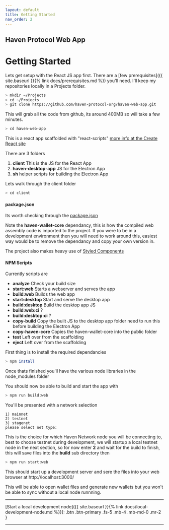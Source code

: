 ```yaml
---
layout: default
title: Getting Started
nav_order: 2
---
```


## Haven Protocol Web App
# Getting Started

Lets get setup with the React JS app first. There are a [few prerequisites]({{ site.baseurl }}{% link docs/prerequisites.md %}) you'll need.
I'll keep my repositories locally in a Projects folder.

```bash
> mkdir ~/Projects
> cd ~/Projects
> git clone https://github.com/haven-protocol-org/haven-web-app.git
```
This will grab all the code from github, its around 400MB so will take a few minutes. 
```bash
> cd haven-web-app
```
This is a react app scaffolded with "react-scripts" [more info at the Create React site](https://create-react-app.dev/docs/getting-started/) 

There are 3 folders

1. **client** This is the JS for the React App 
2. **haven-desktop-app** JS for the Electron App
3. **sh** helper scripts for building the Electron App

Lets walk through the client folder
```bash
> cd client
```

#### package.json
Its worth checking through the [package.json](https://github.com/haven-protocol-org/haven-web-app/blob/master/client/package.json)

Note the **haven-wallet-core** dependancy, this is how the compiled web assembly code is imported to the project. If you were to be in a development environment then you will need to work around this, easiest way would be to remove the dependancy and copy your own version in.

The project also makes heavy use of [Styled Components](https://styled-components.com/)

#### NPM Scripts

Currently scripts are

* **analyze** Check your build size
* **start:web** Starts a webserver and serves the app
* **build:web** Builds the web app
* **start:desktop** Start and serve the desktop app
* **build:desktop**  Build the desktop app JS
* **build:web:ci** ?
* **build:desktop:ci** ? 
* **copy-build** Copy the built JS to the desktop app folder need to run this before building the Electron App
* **copy-haven-core** Copies the haven-wallet-core into the public folder
* **test** Left over from the scaffolding
* **eject** Left over from the scaffolding


First thing is to install the required dependancies

```bash
> npm install
```
Once thats finished you'll have the various node libraries in the node_modules folder

You should now be able to build and start the app with 
```bash
> npm run build:web
```
You'll be presented with a network selection
```
1) mainnet
2) testnet
3) stagenet
please select net type:
```
This is the choice for which Haven Network node you will be connecting to, best to choose testnet during development, we will startup a local testnet node in the next section, so for now enter **2** and wait for the build to finish, this will save files into the **build** sub directory then

```bash
> npm run start:web
```
This should start up a development server and sere the files into your web browser at http://localhost:3000/

This will be able to open wallet files and generate new wallets but you won't be able to sync without a local node runnning.

---
[Start a local development node]({{ site.baseurl }}{% link docs/local-development-node.md %}){: .btn .btn-primary .fs-5 .mb-4 .mb-md-0 .mr-2 }

---
